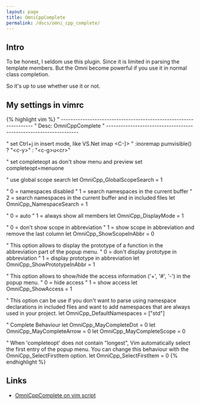 ```yaml
---
layout: page
title: OmniCppComplete
permalink: /docs/omni_cpp_complete/
---
```


## Intro

To be honest, I seldom use this plugin. Since it is limited in parsing the template members.  But the Omni become powerful if you use it in normal class completion.

So it's up to use whether use it or not.

## My settings in vimrc

{% highlight vim %}
" ------------------------------------------------------------------ 
" Desc: OmniCppComplete
" ------------------------------------------------------------------ 

" set Ctrl+j in insert mode, like VS.Net
imap <unique> <C-]> <C-X><C-O>
" :inoremap <expr> <cr> pumvisible() ? "\<c-y>" : "\<c-g>u\<cr>" 

" set completeopt as don't show menu and preview
set completeopt=menuone

" use global scope search
let OmniCpp_GlobalScopeSearch = 1

" 0 = namespaces disabled
" 1 = search namespaces in the current buffer
" 2 = search namespaces in the current buffer and in included files
let OmniCpp_NamespaceSearch = 1

" 0 = auto
" 1 = always show all members
let OmniCpp_DisplayMode = 1

" 0 = don't show scope in abbreviation
" 1 = show scope in abbreviation and remove the last column
let OmniCpp_ShowScopeInAbbr = 0

" This option allows to display the prototype of a function in the abbreviation part of the popup menu.
" 0 = don't display prototype in abbreviation
" 1 = display prototype in abbreviation
let OmniCpp_ShowPrototypeInAbbr = 1

" This option allows to show/hide the access information ('+', '#', '-') in the popup menu.
" 0 = hide access
" 1 = show access
let OmniCpp_ShowAccess = 1

" This option can be use if you don't want to parse using namespace declarations in included files and want to add namespaces that are always used in your project.
let OmniCpp_DefaultNamespaces = ["std"]

" Complete Behaviour
let OmniCpp_MayCompleteDot = 0
let OmniCpp_MayCompleteArrow = 0
let OmniCpp_MayCompleteScope = 0

" When 'completeopt' does not contain "longest", Vim automatically select the first entry of the popup menu. You can change this behaviour with the OmniCpp_SelectFirstItem option.
let OmniCpp_SelectFirstItem = 0
{% endhighlight %}

## Links

* [OmniCppComplete on vim script](http://www.vim.org/scripts/script.php?script_id=1520)
